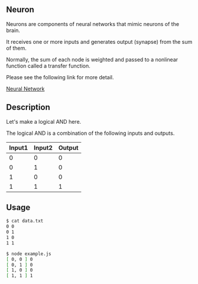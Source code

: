 Neuron
---
Neurons are components of neural networks that mimic neurons of the brain.

It receives one or more inputs and generates output (synapse) from the sum of them.

Normally, the sum of each node is weighted and passed to a nonlinear function called a transfer function.

Please see the following link for more detail.

[Neural Network](https://en.wikipedia.org/wiki/Artificial_neural_network)

## Description
Let's make a logical AND here.

The logical AND is a combination of the following inputs and outputs.

|Input1|Input2|Output|
|:---|:---|:---|
|0|0|0|
|0|1|0|
|1|0|0|
|1|1|1|

## Usage

```bash
$ cat data.txt
0 0
0 1
1 0
1 1

$ node example.js
[ 0, 0 ] 0
[ 0, 1 ] 0
[ 1, 0 ] 0
[ 1, 1 ] 1
```
